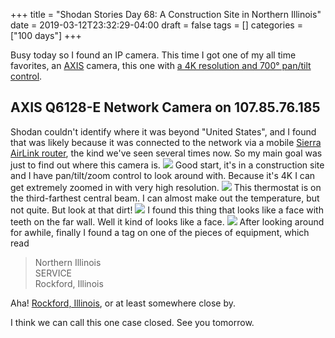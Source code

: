 +++
title = "Shodan Stories Day 68: A Construction Site in Northern Illinois"
date = 2019-03-12T23:32:29-04:00
draft = false
tags = []
categories = ["100 days"]
+++


Busy today so I found an IP camera. This time I got one of my all time favorites, an [AXIS](https://www.axis.com/en-us) camera, this one with [a 4K resolution and 700° pan/tilt control](https://www.axis.com/en-us/products/axis-q6128-e/).

## AXIS Q6128-E Network Camera on 107.85.76.185
Shodan couldn't identify where it was beyond "United States", and I found that was likely because it was connected to the network via a mobile [Sierra AirLink router](https://www.sierrawireless.com/products-and-solutions/routers-gateways/airlink/), the kind we've seen several times now. So my main goal was just to find out where this camera is.
![](/images/100Days/Day68/firstlook.png)
Good start, it's in a construction site and I have pan/tilt/zoom control to look around with. Because it's 4K I can get extremely zoomed in with very high resolution.
![](/images/100Days/Day68/thermostat.png)
This thermostat is on the third-farthest central beam. I can almost make out the temperature, but not quite. But look at that dirt!
![](/images/100Days/Day68/face.png)
I found this thing that looks like a face with teeth on the far wall. Well it kind of looks like a face.
![](/images/100Days/Day68/rockford.png)
After looking around for awhile, finally I found  a tag on one of the pieces of equipment, which read

>Northern Illinois  
>SERVICE  
>Rockford, Illinois  

Aha! [Rockford, Illinois](https://en.wikipedia.org/wiki/Rockford,_Illinois), or at least somewhere close by.

I think we can call this one case closed. See you tomorrow.
